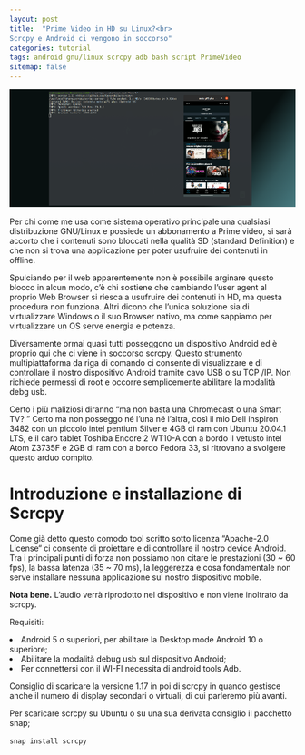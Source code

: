 ```yaml
---
layout: post
title:  "Prime Video in HD su Linux?<br>
Scrcpy e Android ci vengono in soccorso" 
categories: tutorial
tags: android gnu/linux scrcpy adb bash script PrimeVideo
sitemap: false
---
```

<div class="contenuto-centrato">
<img src="/assets/tutorial/tutorial3/top.png" alt="Scrcpy and Lcfcpy.sh" class="img-centrata" oncontextmenu="return false;" /> </div>

Per chi come me usa come sistema operativo principale una qualsiasi distribuzione GNU/Linux e possiede un abbonamento a Prime video, si sarà accorto che i contenuti sono bloccati nella qualità SD (standard Definition) e che non si trova una applicazione per poter usufruire dei contenuti in offline.

Spulciando per il web apparentemente non è possibile arginare questo blocco in alcun modo, c’è chi sostiene che cambiando l’user agent al proprio Web Browser si riesca a usufruire dei contenuti in HD, ma questa procedura non funziona. Altri dicono che l’unica soluzione sia di virtualizzare Windows o il suo Browser nativo, ma come sappiamo per virtualizzare un OS serve energia e potenza.

Diversamente ormai quasi tutti posseggono un dispositivo Android ed è proprio qui che ci viene in soccorso scrcpy. Questo strumento multipiattaforma da riga di comando ci consente di visualizzare e di controllare il nostro dispositivo Android tramite cavo USB o su TCP /IP. Non richiede permessi di root e occorre semplicemente abilitare la modalità debg usb.

Certo i più maliziosi diranno “ma non basta una Chromecast o una Smart TV? ” Certo ma non posseggo né l’una né l’altra, così il mio Dell inspiron 3482 con un piccolo intel pentium Silver e 4GB di ram con Ubuntu 20.04.1 LTS, e il caro tablet Toshiba Encore 2 WT10-A con a bordo il vetusto intel Atom Z3735F e 2GB di ram con a bordo Fedora 33, si ritrovano a svolgere questo arduo compito.

<h1> Introduzione e installazione di Scrcpy</h1>

Come già detto questo comodo tool scritto sotto licenza “Apache-2.0 License“ ci consente di proiettare e di controllare il nostro device Android. Tra i principali punti di forza non possiamo non citare le prestazioni (30 ~ 60 fps), la bassa latenza (35 ~ 70 ms), la leggerezza e cosa fondamentale non serve installare nessuna applicazione sul nostro dispositivo mobile.

<strong>Nota bene.</strong> L’audio verrà riprodotto nel dispositivo e non viene inoltrato da scrcpy.

Requisiti:

<li>Android 5 o superiori, per abilitare la Desktop mode Android 10 o superiore;</li>
<li> Abilitare la modalità debug usb sul dispositivo Android;</li>    
<li> Per connettersi con il WI-FI necessita di android tools Adb.</li>

Consiglio di scaricare la versione 1.17 in poi di scrcpy in quando gestisce anche il numero di display secondari o virtuali, di cui parleremo più avanti.

Per scaricare scrcpy su Ubuntu o su una sua derivata consiglio il pacchetto snap;

`snap install scrcpy`